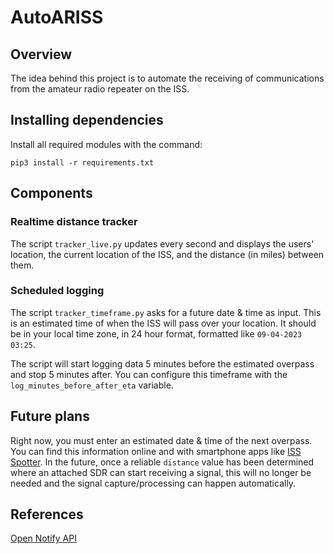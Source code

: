 # AutoARISS
## Overview
The idea behind this project is to automate the receiving of communications from the amateur radio repeater on the ISS.

## Installing dependencies
Install all required modules with the command:
```
pip3 install -r requirements.txt
```

## Components
### Realtime distance tracker
The script `tracker_live.py` updates every second and displays the users' location, the current location of the ISS, and the distance (in miles) between them.

### Scheduled logging
The script `tracker_timeframe.py` asks for a future date & time as input. This is an estimated time of when the ISS will pass over your location. It should be in your local time zone, in 24 hour format, formatted like `09-04-2023 03:25`.

The script will start logging data 5 minutes before the estimated overpass and stop 5 minutes after. You can configure this timeframe with the `log_minutes_before_after_eta` variable.

## Future plans
Right now, you must enter an estimated date & time of the next overpass. You can find this information online and with smartphone apps like [ISS Spotter](https://apps.apple.com/us/app/iss-spotter/id523486350). In the future, once a reliable `distance` value has been determined where an attached SDR can start receiving a signal, this will no longer be needed and the signal capture/processing can happen automatically.

## References
[Open Notify API](http://api.open-notify.org/)
